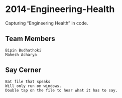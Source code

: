 2014-Engineering-Health
=======================

Capturing “Engineering Health” in code.

## Team Members
	Bipin Budhathoki
	Mahesh Acharya 

## Say Cerner
	Bat file that speaks
	Will only run on windows. 
	Double tap on the file to hear what it has to say.


